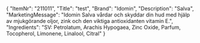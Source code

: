 {
  "ItemNr": "211011",
  "Title": "test",
  "Brand": "Idomin",
  "Description": "Salva",
  "MarketingMessage": "Idomin Salva vårdar och skyddar din hud med hjälp av mjukgörande oljor, zink och den viktiga antioxidanten vitamin E.",
  "Ingredients": "SV: Petrolatum, Arachis Hypogaea, Zinc Oxide, Parfum, Tocopherol, Limonene, Linalool, Citral"
}